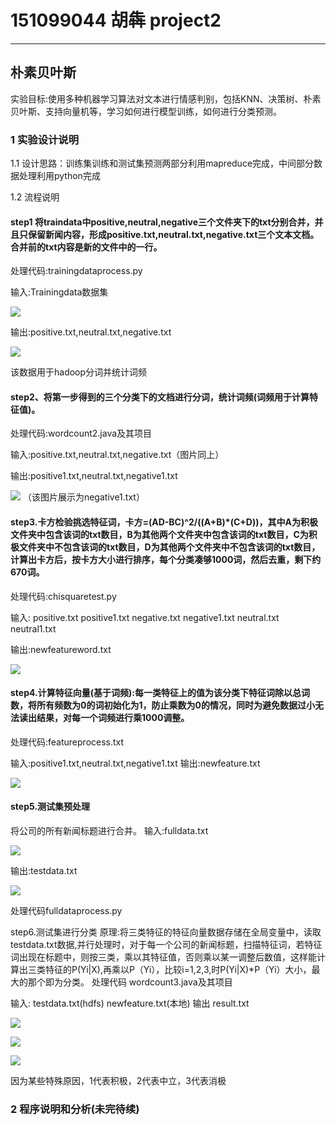 # 151099044 胡犇 project2

------
## 朴素贝叶斯

实验目标:使用多种机器学习算法对文本进行情感判别，包括KNN、决策树、朴素贝叶斯、支持向量机等，学习如何进行模型训练，如何进行分类预测。
### 1 实验设计说明
1.1 设计思路：训练集训练和测试集预测两部分利用mapreduce完成，中间部分数据处理利用python完成

1.2 流程说明
#### step1 将traindata中positive,neutral,negative三个文件夹下的txt分别合并，并且只保留新闻内容，形成positive.txt,neutral.txt,negative.txt三个文本文档。合并前的txt内容是新的文件中的一行。

处理代码:trainingdataprocess.py

输入:Trainingdata数据集

![](https://i.imgur.com/ctaoiao.png)


输出:positive.txt,neutral.txt,negative.txt

![](https://i.imgur.com/Ks2ekCY.png)

该数据用于hadoop分词并统计词频



#### step2、将第一步得到的三个分类下的文档进行分词，统计词频(词频用于计算特征值)。
处理代码:wordcount2.java及其项目

输入:positive.txt,neutral.txt,negative.txt（图片同上）

输出:positive1.txt,neutral.txt,negative1.txt

![](https://i.imgur.com/vw0tn1s.png)
（该图片展示为negative1.txt）

#### step3.卡方检验挑选特征词，卡方=(AD-BC)^2/((A+B)*(C+D))，其中A为积极文件夹中包含该词的txt数目，B为其他两个文件夹中包含该词的txt数目，C为积极文件夹中不包含该词的txt数目，D为其他两个文件夹中不包含该词的txt数目，计算出卡方后，按卡方大小进行排序，每个分类凑够1000词，然后去重，剩下约670词。
处理代码:chisquaretest.py

输入:
positive.txt positive1.txt
negative.txt negative1.txt
neutral.txt neutral1.txt

输出:newfeatureword.txt

![](https://i.imgur.com/wPh1vxC.png)


#### step4.计算特征向量(基于词频):每一类特征上的值为该分类下特征词除以总词数，将所有频数为0的词初始化为1，防止乘数为0的情况，同时为避免数据过小无法读出结果，对每一个词频进行乘1000调整。

处理代码:featureprocess.txt

输入:positive1.txt,neutral.txt,negative1.txt
输出:newfeature.txt

![](https://i.imgur.com/UbwVsHe.png)

#### step5.测试集预处理
将公司的所有新闻标题进行合并。
输入:fulldata.txt

![](https://i.imgur.com/ljcMb8h.png)

输出:testdata.txt

![](https://i.imgur.com/gi5VFoP.png)

处理代码fulldataprocess.py

step6.测试集进行分类
原理:将三类特征的特征向量数据存储在全局变量中，读取testdata.txt数据,并行处理时，对于每一个公司的新闻标题，扫描特征词，若特征词出现在标题中，则按三类，乘以其特征值，否则乘以某一调整后数值，这样能计算出三类特征的P(Yi|X),再乘以P（Yi），比较i=1,2,3,时P(Yi|X)*P（Yi）大小，最大的那个即为分类。
处理代码 wordcount3.java及其项目

输入:
testdata.txt(hdfs)
newfeature.txt(本地)
输出
result.txt

![](https://i.imgur.com/2MjwD0v.png)

![](https://i.imgur.com/fxBBTFZ.png)

![](https://i.imgur.com/rB1ppB7.png)

因为某些特殊原因，1代表积极，2代表中立，3代表消极

### 2 程序说明和分析(未完待续)
